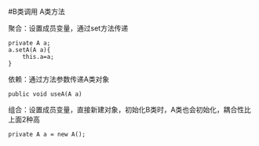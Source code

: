 #B类调用 A类方法

聚合：设置成员变量，通过set方法传递
```
private A a;
a.setA(A a){
    this.a=a;
}
```

依赖：通过方法参数传递A类对象
```
public void useA(A a)
```

组合：设置成员变量，直接新建对象，初始化B类时，A类也会初始化，耦合性比上面2种高
```
private A a = new A();
```